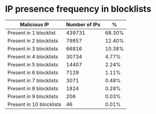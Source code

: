 # IP presence frequency in blocklists
| Malicious IP | Number of IPs | % |
|----|----|----|
| Present in 1 blocklist | 439731 | 68.30% |
| Present in 2 blocklists | 79857 | 12.40% |
| Present in 3 blocklists | 66816 | 10.38% |
| Present in 4 blocklists | 30734 | 4.77% |
| Present in 5 blocklists | 14407 | 2.24% |
| Present in 6 blocklists | 7129 | 1.11% |
| Present in 7 blocklists | 3071 | 0.48% |
| Present in 8 blocklists | 1824 | 0.28% |
| Present in 9 blocklists | 206 | 0.03% |
| Present in 10 blocklists | 46 | 0.01% |
